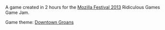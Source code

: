 A game created in 2 hours for the [Mozilla Festival 2013](http://mozillafestival.org) Ridiculous Games Game Jam.

Game theme: [Downtown Groans](https://twitter.com/LorenzoPilia/status/394130941448556544)
